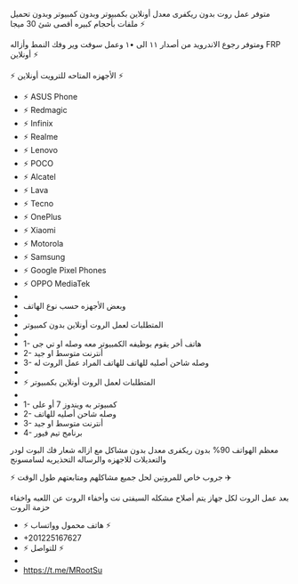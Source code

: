 متوفر عمل روت بدون ريكفرى معدل أونلاين بكمبيوتر وبدون كمبيوتر وبدون تحميل ملفات بأحجام كبيره أقصى شئ 30 ميجا ⚡

ومتوفر رجوع الاندرويد من أصدار ١١ الى •١ وعمل سوفت وير وفك النمط وأزاله FRP أونلاين ⚡

⚡ الأجهزه المتاحه للترويت أونلاين ⚡

- ⚡ ASUS Phone
- ⚡ Redmagic
- ⚡ Infinix
- ⚡ Realme
- ⚡ Lenovo
- ⚡ POCO
- ⚡ Alcatel
- ⚡ Lava
- ⚡ Tecno
- ⚡ OnePlus
- ⚡ Xiaomi
- ⚡ Motorola
- ⚡ Samsung
- ⚡ Google Pixel Phones
- ⚡ OPPO MediaTek 
-
- وبعض الأجهزه حسب نوع الهاتف 
-
- المتطلبات لعمل الروت أونلاين بدون كمبيوتر 
-
- 1- هاتف أخر يقوم بوظيفه الكمبيوتر معه وصله او تي جى 
- 2- أنترنت متوسط او جيد 
- 3- وصله شاحن أصليه للهاتف للهاتف المراد عمل الروت له
- 
- ⚡ المتطلبات لعمل الروت أونلاين بكمبيوتر 
-
- 1- كمبيوتر به ويندوز 7 أو على 
- 2- وصله شاحن أصليه للهاتف
- 3- أنترنت متوسط او جيد 
- 4- برنامج تيم فيور 


معظم الهواتف 90% بدون ريكفرى معدل بدون مشاكل مع ازاله شعار فك البوت لودر والتعديلات للاجهزه والرساله التحذيريه لسامسونج

⚡ جروب خاص للمروتين لحل جميع مشاكلهم ومتابعتهم طول الوقت ‌✈️⁩

بعد عمل الروت لكل جهاز يتم أصلاح مشكله السيفتى نت وأخفاء الروت عن اللعبه واخفاء حزمة الروت 

- ⚡ هاتف محمول وواتساب ⚡
- +201225167627
- ⚡ للتواصل ⚡
- 
- https://t.me/MRootSu


